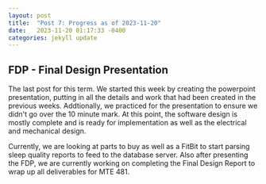 ```yaml
---
layout: post
title:  "Post 7: Progress as of 2023-11-20"
date:   2023-11-20 01:17:33 -0400
categories: jekyll update
---
```


## FDP - Final Design Presentation 
The last post for this term. We started this week by creating the powerpoint presentation, putting in all the details and work that had been created in the previous weeks. Addtionally, we practiced for the presentation to ensure we didn't go over the 10 minute mark. At this point, the software design is mostly complete and is ready for implementation as well as the electrical and mechanical design.

Currently, we are looking at parts to buy as well as a FitBit to start parsing sleep quality reports to feed to the database server. Also after presenting the FDP, we are currently working on completing the Final Design Report to wrap up all deliverables for MTE 481.